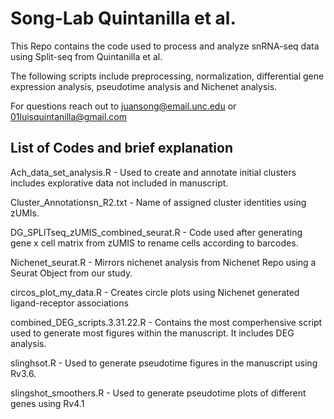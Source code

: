 # Song-Lab Quintanilla et al. 
This Repo contains the code used to process and analyze snRNA-seq data using Split-seq from Quintanilla et al.

The following scripts include preprocessing, normalization, differential gene expression analysis, pseudotime analysis and Nichenet analysis.

For questions reach out to juansong@email.unc.edu or 01luisquintanilla@gmail.com

## List of Codes and brief explanation

Ach_data_set_analysis.R - Used to create and annotate initial clusters includes explorative data not included in manuscript.

Cluster_Annotationsn_R2.txt - Name of assigned cluster identities using zUMIs.

DG_SPLITseq_zUMIS_combined_seurat.R - Code used after generating gene x cell matrix from zUMIS to rename cells according to barcodes.

Nichenet_seurat.R - Mirrors nichenet analysis from Nichenet Repo using a Seurat Object from our study.

circos_plot_my_data.R - Creates circle plots using Nichenet generated ligand-receptor associations

combined_DEG_scripts.3.31.22.R - Contains the most comperhensive script used to generate most figures within the manuscript. It includes DEG analysis.

slinghsot.R - Used to generate pseudotime figures in the manuscript using Rv3.6.

slingshot_smoothers.R - Used to generate pseudotime plots of different genes using Rv4.1
